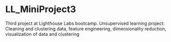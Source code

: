 # LL_MiniProject3
Third project at Lighthouse Labs bootcamp. Unsupervised learning project: Cleaning and clustering data, feature engineering, dimensionality reduction, visualization of data and clustering
